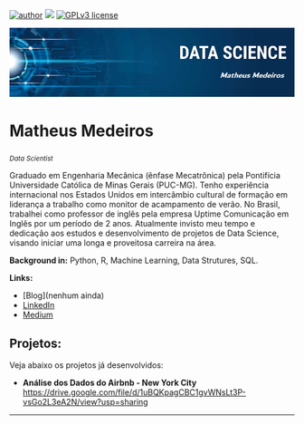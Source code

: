 [![author](https://img.shields.io/badge/author-Mathmedeiros-red.svg)](https://www.linkedin.com/in/matheushomedeiros/) [![](https://img.shields.io/badge/python-3.7+-blue.svg)](https://www.python.org/downloads/release/python-365/) [![GPLv3 license](https://img.shields.io/badge/License-GPLv3-blue.svg)](http://perso.crans.org/besson/LICENSE.html)

<p align="center">
  <img src="banner.png" >
</p>

# Matheus Medeiros
<sub>*Data Scientist*</sub>

Graduado em Engenharia Mecânica (ênfase Mecatrônica) pela Pontifícia Universidade Católica de Minas Gerais (PUC-MG). Tenho experiência internacional nos Estados Unidos em intercâmbio cultural de formação em liderança a trabalho como monitor de acampamento de verão. No Brasil, trabalhei como professor de inglês pela empresa Uptime Comunicação em Inglês por um período de 2 anos. Atualmente invisto meu tempo e dedicação aos estudos e desenvolvimento de projetos de Data Science, visando iniciar uma longa e proveitosa carreira na área.

**Background in:** Python, R, Machine Learning, Data Strutures, SQL.

**Links:**
* [Blog](nenhum ainda)
* [LinkedIn](https://www.linkedin.com/in/matheushomedeiros/)
* [Medium](https://medium.com/@matheushom)


## Projetos:
Veja abaixo os projetos já desenvolvidos:

* **Análise dos Dados do Airbnb - New York City** https://drive.google.com/file/d/1uBQKpagCBC1gvWNsLt3P-vsGo2L3eA2N/view?usp=sharing

---
